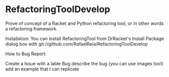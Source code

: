 # RefactoringToolDevelop

Prove of concept of a Racket and Python refactoring tool, or in other words a refactoring framework.

Installation:
You can install RefactoringTool from DrRacket's Install Package dialog box with git://github.com/RafaelReia/RefactoringToolDevelop

How to Bug Report:

Create a Issue with a lable Bug
describe the bug (you can use images too!)
add an example that I can replicate
